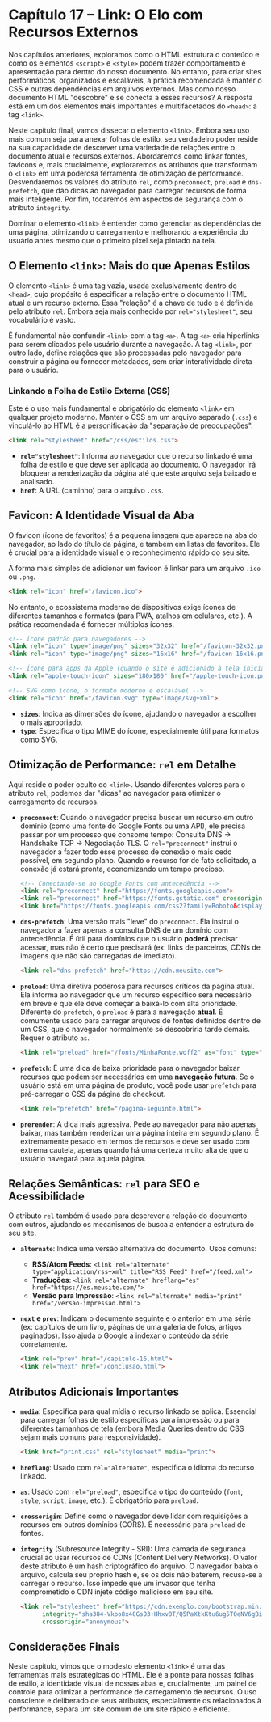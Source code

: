 # Capítulo 17 – Link: O Elo com Recursos Externos

Nos capítulos anteriores, exploramos como o HTML estrutura o conteúdo e como os elementos `<script>` e `<style>` podem trazer comportamento e apresentação para dentro do nosso documento. No entanto, para criar sites performáticos, organizados e escaláveis, a prática recomendada é manter o CSS e outras dependências em arquivos externos. Mas como nosso documento HTML "descobre" e se conecta a esses recursos? A resposta está em um dos elementos mais importantes e multifacetados do `<head>`: a tag `<link>`.

Neste capítulo final, vamos dissecar o elemento `<link>`. Embora seu uso mais comum seja para anexar folhas de estilo, seu verdadeiro poder reside na sua capacidade de descrever uma variedade de relações entre o documento atual e recursos externos. Abordaremos como linkar fontes, favicons e, mais crucialmente, exploraremos os atributos que transformam o `<link>` em uma poderosa ferramenta de otimização de performance. Desvendaremos os valores do atributo `rel`, como `preconnect`, `preload` e `dns-prefetch`, que dão dicas ao navegador para carregar recursos de forma mais inteligente. Por fim, tocaremos em aspectos de segurança com o atributo `integrity`.

Dominar o elemento `<link>` é entender como gerenciar as dependências de uma página, otimizando o carregamento e melhorando a experiência do usuário antes mesmo que o primeiro pixel seja pintado na tela.

## O Elemento `<link>`: Mais do que Apenas Estilos

O elemento `<link>` é uma tag vazia, usada exclusivamente dentro do `<head>`, cujo propósito é especificar a relação entre o documento HTML atual e um recurso externo. Essa "relação" é a chave de tudo e é definida pelo atributo `rel`. Embora seja mais conhecido por `rel="stylesheet"`, seu vocabulário é vasto.

É fundamental não confundir `<link>` com a tag `<a>`. A tag `<a>` cria hiperlinks para serem clicados pelo usuário durante a navegação. A tag `<link>`, por outro lado, define relações que são processadas pelo navegador para construir a página ou fornecer metadados, sem criar interatividade direta para o usuário.

### Linkando a Folha de Estilo Externa (CSS)

Este é o uso mais fundamental e obrigatório do elemento `<link>` em qualquer projeto moderno. Manter o CSS em um arquivo separado (`.css`) e vinculá-lo ao HTML é a personificação da "separação de preocupações".

```html
<link rel="stylesheet" href="/css/estilos.css">
```

- **`rel="stylesheet"`**: Informa ao navegador que o recurso linkado é uma folha de estilo e que deve ser aplicada ao documento. O navegador irá bloquear a renderização da página até que este arquivo seja baixado e analisado.
- **`href`**: A URL (caminho) para o arquivo `.css`.

## Favicon: A Identidade Visual da Aba

O favicon (ícone de favoritos) é a pequena imagem que aparece na aba do navegador, ao lado do título da página, e também em listas de favoritos. Ele é crucial para a identidade visual e o reconhecimento rápido do seu site.

A forma mais simples de adicionar um favicon é linkar para um arquivo `.ico` ou `.png`.

```html
<link rel="icon" href="/favicon.ico">
```

No entanto, o ecossistema moderno de dispositivos exige ícones de diferentes tamanhos e formatos (para PWA, atalhos em celulares, etc.). A prática recomendada é fornecer múltiplos ícones.

```html
<!-- Ícone padrão para navegadores -->
<link rel="icon" type="image/png" sizes="32x32" href="/favicon-32x32.png">
<link rel="icon" type="image/png" sizes="16x16" href="/favicon-16x16.png">

<!-- Ícone para apps da Apple (quando o site é adicionado à tela inicial) -->
<link rel="apple-touch-icon" sizes="180x180" href="/apple-touch-icon.png">

<!-- SVG como ícone, o formato moderno e escalável -->
<link rel="icon" href="/favicon.svg" type="image/svg+xml">
```

- **`sizes`**: Indica as dimensões do ícone, ajudando o navegador a escolher o mais apropriado.
- **`type`**: Especifica o tipo MIME do ícone, especialmente útil para formatos como SVG.

## Otimização de Performance: `rel` em Detalhe

Aqui reside o poder oculto do `<link>`. Usando diferentes valores para o atributo `rel`, podemos dar "dicas" ao navegador para otimizar o carregamento de recursos.

- **`preconnect`**: Quando o navegador precisa buscar um recurso em outro domínio (como uma fonte do Google Fonts ou uma API), ele precisa passar por um processo que consome tempo: Consulta DNS -> Handshake TCP -> Negociação TLS. O `rel="preconnect"` instrui o navegador a fazer todo esse processo de conexão o mais cedo possível, em segundo plano. Quando o recurso for de fato solicitado, a conexão já estará pronta, economizando um tempo precioso.
    
    ```html
    <!-- Conectando-se ao Google Fonts com antecedência -->
    <link rel="preconnect" href="https://fonts.googleapis.com">
    <link rel="preconnect" href="https://fonts.gstatic.com" crossorigin>
    <link href="https://fonts.googleapis.com/css2?family=Roboto&display=swap" rel="stylesheet">
    ```
    
- **`dns-prefetch`**: Uma versão mais "leve" do `preconnect`. Ela instrui o navegador a fazer apenas a consulta DNS de um domínio com antecedência. É útil para domínios que o usuário **poderá** precisar acessar, mas não é certo que precisará (ex: links de parceiros, CDNs de imagens que não são carregadas de imediato).
    
    ```html
    <link rel="dns-prefetch" href="https://cdn.meusite.com">
    ```
    
- **`preload`**: Uma diretiva poderosa para recursos críticos da página atual. Ela informa ao navegador que um recurso específico será necessário em breve e que ele deve começar a baixá-lo com alta prioridade. Diferente do `prefetch`, o `preload` é para a navegação **atual**. É comumente usado para carregar arquivos de fontes definidos dentro de um CSS, que o navegador normalmente só descobriria tarde demais. Requer o atributo `as`.
    
    ```html
    <link rel="preload" href="/fonts/MinhaFonte.woff2" as="font" type="font/woff2" crossorigin>
    ```
    
- **`prefetch`**: É uma dica de baixa prioridade para o navegador baixar recursos que podem ser necessários em uma **navegação futura**. Se o usuário está em uma página de produto, você pode usar `prefetch` para pré-carregar o CSS da página de checkout.
    
    ```html
    <link rel="prefetch" href="/pagina-seguinte.html">
    ```
    
- **`prerender`**: A dica mais agressiva. Pede ao navegador para não apenas baixar, mas também renderizar uma página inteira em segundo plano. É extremamente pesado em termos de recursos e deve ser usado com extrema cautela, apenas quando há uma certeza muito alta de que o usuário navegará para aquela página.

## Relações Semânticas: `rel` para SEO e Acessibilidade

O atributo `rel` também é usado para descrever a relação do documento com outros, ajudando os mecanismos de busca a entender a estrutura do seu site.

- **`alternate`**: Indica uma versão alternativa do documento. Usos comuns:
    - **RSS/Atom Feeds**: `<link rel="alternate" type="application/rss+xml" title="RSS Feed" href="/feed.xml">`
    - **Traduções**: `<link rel="alternate" hreflang="es" href="https://es.meusite.com/">`
    - **Versão para Impressão**: `<link rel="alternate" media="print" href="/versao-impressao.html">`
- **`next` e `prev`**: Indicam o documento seguinte e o anterior em uma série (ex: capítulos de um livro, páginas de uma galeria de fotos, artigos paginados). Isso ajuda o Google a indexar o conteúdo da série corretamente.
    
    ```html
    <link rel="prev" href="/capitulo-16.html">
    <link rel="next" href="/conclusao.html">
    ```

## Atributos Adicionais Importantes

- **`media`**: Especifica para qual mídia o recurso linkado se aplica. Essencial para carregar folhas de estilo específicas para impressão ou para diferentes tamanhos de tela (embora Media Queries dentro do CSS sejam mais comuns para responsividade).
    
    ```html
    <link href="print.css" rel="stylesheet" media="print">
    ```
    
- **`hreflang`**: Usado com `rel="alternate"`, especifica o idioma do recurso linkado.
- **`as`**: Usado com `rel="preload"`, especifica o tipo do conteúdo (`font`, `style`, `script`, `image`, etc.). É obrigatório para `preload`.
- **`crossorigin`**: Define como o navegador deve lidar com requisições a recursos em outros domínios (CORS). É necessário para `preload` de fontes.
- **`integrity`** (Subresource Integrity - SRI): Uma camada de segurança crucial ao usar recursos de CDNs (Content Delivery Networks). O valor deste atributo é um hash criptográfico do arquivo. O navegador baixa o arquivo, calcula seu próprio hash e, se os dois não baterem, recusa-se a carregar o recurso. Isso impede que um invasor que tenha comprometido o CDN injete código malicioso em seu site.
    
    ```html
    <link rel="stylesheet" href="https://cdn.exemplo.com/bootstrap.min.css"
          integrity="sha384-Vkoo8x4CGsO3+Hhxv8T/Q5PaXtkKtu6ug5TOeNV6gBiFeWPGFN9MuhOf23Q9Ifjh"
          crossorigin="anonymous">
    ```

## Considerações Finais

Neste capítulo, vimos que o modesto elemento `<link>` é uma das ferramentas mais estratégicas do HTML. Ele é a ponte para nossas folhas de estilo, a identidade visual de nossas abas e, crucialmente, um painel de controle para otimizar a performance de carregamento de recursos. O uso consciente e deliberado de seus atributos, especialmente os relacionados à performance, separa um site comum de um site rápido e eficiente.